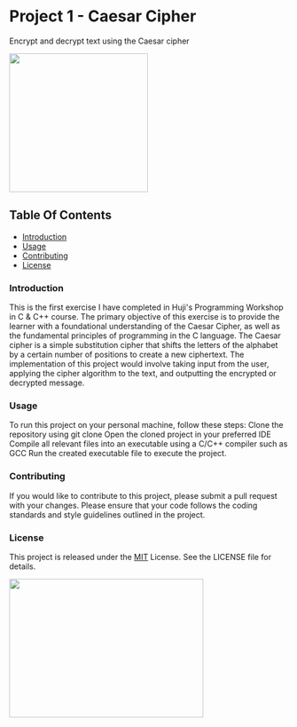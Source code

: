 # Project 1 - Caesar Cipher
Encrypt and decrypt text using the Caesar cipher 

<img src="https://gkaccess.com/wp-content/uploads/2020/01/Caesar_Cipher_GateKeeper_security_compliance_proximity_authentication_2fa_mfa-scaled.jpg" width= "250" height= "250">

## Table Of Contents
- [Introduction](#introduction)
- [Usage](#usage)
- [Contributing](#contributing)
- [License](#license)

### Introduction
This is the first exercise I have completed in Huji's Programming Workshop in C & C++ course.
The primary objective of this exercise is to provide the learner with a foundational understanding of the Caesar Cipher, as well as the fundamental principles of programming in the C language.
The Caesar cipher is a simple substitution cipher that shifts the letters of the alphabet by a certain number of positions to create a new ciphertext. 
The implementation of this project would involve taking input from the user, applying the cipher algorithm to the text, and outputting the encrypted or decrypted message.

### Usage
To run this project on your personal machine, follow these steps:
Clone the repository using git clone <url>
Open the cloned project in your preferred IDE
Compile all relevant files into an executable using a C/C++ compiler such as GCC
Run the created executable file to execute the project.

### Contributing
If you would like to contribute to this project, please submit a pull request with your changes. 
Please ensure that your code follows the coding standards and style guidelines outlined in the project.

### License
This project is released under the [MIT](https://choosealicense.com/licenses/mit/) License. See the LICENSE file for details.

<img src="https://upload.wikimedia.org/wikipedia/commons/thumb/2/2b/Caesar3.svg/1200px-Caesar3.svg.png" width= "350" height= "250">
